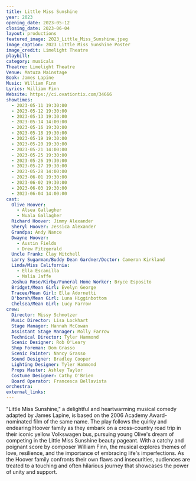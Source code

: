 ```yaml
---
title: Little Miss Sunshine
year: 2023
opening_date: 2023-05-12
closing_date: 2023-06-04
layout: productions
featured_image: 2023_Little_Miss_Sunshine.jpeg
image_caption: 2023 Little Miss Sunshine Poster
image_credit: Limelight Theatre
playbill: 
category: musicals
Theatre: Limelight Theatre
Venue: Matuza Mainstage
Book: James Lapine
Music: William Finn
Lyrics: William Finn
Website: https://ci.ovationtix.com/34666
showtimes:
  - 2023-05-11 19:30:00
  - 2023-05-12 19:30:00
  - 2023-05-13 19:30:00
  - 2023-05-14 14:00:00
  - 2023-05-16 19:30:00
  - 2023-05-18 19:30:00
  - 2023-05-19 19:30:00
  - 2023-05-20 19:30:00
  - 2023-05-21 14:00:00
  - 2023-05-25 19:30:00
  - 2023-05-26 19:30:00
  - 2023-05-27 19:30:00
  - 2023-05-28 14:00:00
  - 2023-06-01 19:30:00
  - 2023-06-02 19:30:00
  - 2023-06-03 19:30:00
  - 2023-06-04 14:00:00
cast:
  Olive Hoover:
    - Alsea Gallagher
    - Nuala Gallagher
  Richard Hoover: Jimmy Alexander
  Sheryl Hoover: Jessica Alexander
  Grandpa: Andy Nance
  Dwayne Hoover:
    - Austin Fields
    - Drew Fitzgerald
  Uncle Frank: Clay Mitchell
  Larry Sugarman/Buddy Dean Gardner/Doctor: Cameron Kirkland
  Linda/Miss California:
    - Ella Escamilla
    - Malia Jaffe
  Joshua Rose/Kirby/Funeral Home Worker: Bryce Esposito
  Bridget/Mean Girl: Evelyn George
  Tracee/Mean Girl: Ella Adornetti
  D'borah/Mean Girl: Luna Higginbottom
  Chelsea/Mean Girl: Lucy Farrow
crew:
  Director: Missy Schmotzer
  Music Director: Lisa Lockhart
  Stage Manager: Hannah McCowan
  Assistant Stage Manager: Molly Farrow
  Technical Director: Tyler Hammond
  Scenic Designer: Rob O'Leary
  Shop Foreman: Dom Grasso
  Scenic Painter: Nancy Grasso
  Sound Designer: Bradley Cooper
  Lighting Designer: Tyler Hammond
  Props Master: Ashley Taylor
  Costume Designer: Cathy O'Brien
  Board Operator: Francesca Bellavista
orchestra:
external_links:
---
```

"Little Miss Sunshine," a delightful and heartwarming musical comedy adapted by James Lapine, is based on the 2006 Academy Award-nominated film of the same name. The play follows the quirky and endearing Hoover family as they embark on a cross-country road trip in their iconic yellow Volkswagen bus, pursuing young Olive's dream of competing in the Little Miss Sunshine beauty pageant. With a catchy and poignant score by composer William Finn, the musical explores themes of love, resilience, and the importance of embracing life's imperfections. As the Hoover family confronts their own flaws and insecurities, audiences are treated to a touching and often hilarious journey that showcases the power of unity and support.